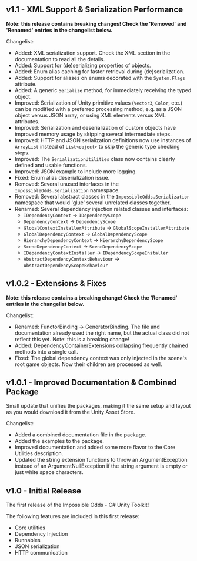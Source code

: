 ## v1.1 - XML Support & Serialization Performance

**Note: this release contains breaking changes! Check the 'Removed' and 'Renamed' entries in the changelist below.**

Changelist:

* Added: XML serialization support. Check the XML section in the documentation to read all the details.
* Added: Support for (de)serializing properties of objects.
* Added: Enum alias caching for faster retrieval during (de)serialization.
* Added: Support for aliases on enums decorated with the `System.Flags` attribute.
* Added: A generic `Serialize` method, for immediately receiving the typed object.
* Improved: Serialization of Unity primitive values (`Vector3`, `Color`, etc.) can be modified with a preferred processing method, e.g. as a JSON object versus JSON array, or using XML elements versus XML attributes.
* Improved: Serialization and deserialization of custom objects have improved memory usage by skipping several intermediate steps.
* Improved: HTTP and JSON serialization definitions now use instances of `ArrayList` instead of `List<object>` to skip the generic type checking steps.
* Improved: The `SerializationUtilities` class now contains clearly defined and usable functions.
* Improved: JSON example to include more logging.
* Fixed: Enum alias deserialization issue.
* Removed: Several unused interfaces in the `ImpossibleOdds.Serialization` namespace.
* Removed: Several abstract classes in the `ImpossibleOdds.Serialization` namespace that would 'glue' several unrelated classes together.
* Renamed: Several dependency injection related classes and interfaces:
	* `IDependencyContext` → `IDependencyScope`
	* `DependencyContext` → `DependencyScope`
	* `GlobalContextInstallerAttribute` → `GlobalScopeInstallerAttribute`
	* `GlobalDependencyContext` → `GlobalDependencyScope`
	* `HierarchyDependencyContext` → `HierarchyDependencyScope`
	* `SceneDependencyContext` → `SceneDependencyScope`
	* `IDependencyContextInstaller` → `IDependencyScopeInstaller`
	* `AbstractDependencyContextBehaviour` → `AbstractDependencyScopeBehaviour`

## v1.0.2 - Extensions & Fixes

**Note: this release contains a breaking change! Check the 'Renamed' entries in the changelist below.**

Changelist:

* Renamed: FunctorBinding → GeneratorBinding. The file and documentation already used the right name, but the actual class did not reflect this yet. Note: this is a breaking change!
* Added: DependencyContainerExtensions collapsing frequently chained methods into a single call.
* Fixed: The global dependency context was only injected in the scene's root game objects. Now their children are processed as well.

## v1.0.1 - Improved Documentation & Combined Package

Small update that unifies the packages, making it the same setup and layout as you would download it from the Unity Asset Store.

Changelist:

* Added a combined documentation file in the package.
* Added the examples to the package.
* Improved documentation and added some more flavor to the Core Utilities description.
* Updated the string extension functions to throw an ArgumentException instead of an ArgumentNullException if the string argument is empty or just white space characters.

## v1.0 - Initial Release

The first release of the Impossible Odds - C# Unity Toolkit!

The following features are included in this first release:

* Core utilities
* Dependency Injection
* Runnables
* JSON serialization
* HTTP communication

